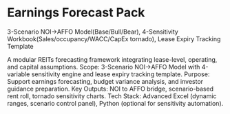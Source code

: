 # Earnings Forecast Pack
3-Scenario NOI→AFFO Model(Base/Bull/Bear), 4-Sensitivity Workbook(Sales/occupancy/WACC/CapEx tornado), Lease Expiry Tracking Template

A modular REITs forecasting framework integrating lease-level, operating, and capital assumptions.
  Scope: 3-Scenario NOI→AFFO Model with 4-variable sensitivity engine and lease expiry tracking template.
  Purpose: Support earnings forecasting, budget variance analysis, and investor guidance preparation.
  Key Outputs: NOI to AFFO bridge, scenario-based rent roll, tornado sensitivity charts.
  Tech Stack: Advanced Excel (dynamic ranges, scenario control panel), Python (optional for sensitivity automation).
